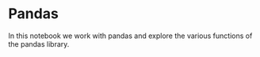 # Pandas
In this notebook we work with pandas and explore the various functions of the pandas library.
